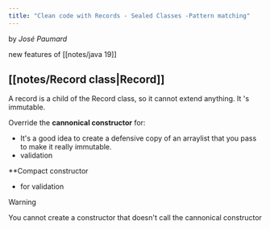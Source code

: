 ```yaml
---
title: "Clean code with Records - Sealed Classes -Pattern matching"
---
```

by *José Paumard*

new features of [[notes/java 19]]

## [[notes/Record class|Record]]

A record is a child of the Record class, so it cannot extend anything.
It 's immutable.

Override the **cannonical constructor** for:
- It's a good idea to create a defensive copy of an arraylist that you pass to make it really immutable. 
- validation

**Compact constructor
- for validation


> [!WARNING] 
> You cannot create a constructor that doesn't call the cannonical constructor




